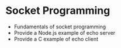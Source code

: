 # Socket Programming

- Fundamentals of socket programming
- Provide a Node.js example of echo server
- Provide a C example of echo client
